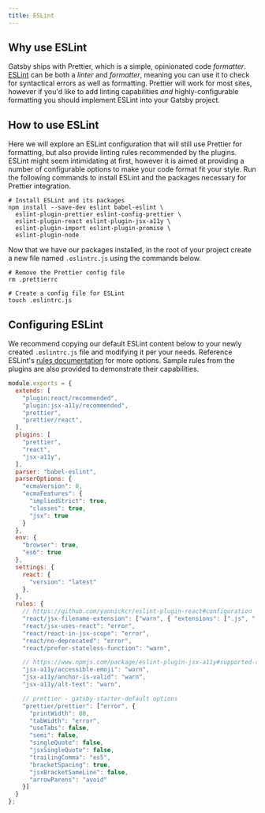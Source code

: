 ```yaml
---
title: ESLint
---
```


## Why use ESLint

Gatsby ships with Prettier, which is a simple, opinionated code _formatter_. [ESLint](https://eslint.org) can be both a _linter_ and _formatter_, meaning you can use it to check for syntactical errors as well as formatting. Prettier will work for most sites, however if you'd like to add linting capabilities _and_ highly-configurable formatting you should implement ESLint into your Gatsby project.

## How to use ESLint

Here we will explore an ESLint configuration that will still use Prettier for formatting, but also provide linting rules recommended by the plugins. ESLint might seem intimidating at first, however it is aimed at providing a number of configurable options to make your code format fit your style. Run the following commands to install ESLint and the packages necessary for Prettier integration.

```shell
# Install ESLint and its packages
npm install --save-dev eslint babel-eslint \
  eslint-plugin-prettier eslint-config-prettier \
  eslint-plugin-react eslint-plugin-jsx-a11y \
  eslint-plugin-import eslint-plugin-promise \
  eslint-plugin-node
```

Now that we have our packages installed, in the root of your project create a new file named `.eslintrc.js` using the commands below.

```shell
# Remove the Prettier config file
rm .prettierrc

# Create a config file for ESLint
touch .eslintrc.js
```

## Configuring ESLint

We recommend copying our default ESLint content below to your newly created `.eslintrc.js` file and modifying it per your needs. Reference ESLint's [rules documentation](https://eslint.org/docs/rules/) for more options. Sample rules from the plugins are also provided to demonstrate their capabilities.

```js:title=.eslintrc.js
module.exports = {
  extends: [
    "plugin:react/recommended",
    "plugin:jsx-a11y/recommended",
    "prettier",
    "prettier/react",
  ],
  plugins: [
    "prettier",
    "react",
    "jsx-a11y",
  ],
  parser: "babel-eslint",
  parserOptions: {
    "ecmaVersion": 8,
    "ecmaFeatures": {
      "impliedStrict": true,
      "classes": true,
      "jsx": true
    }
  },
  env: {
    "browser": true,
    "es6": true
  },
  settings: {
    react: {
      "version": "latest"
    },
  },
  rules: {
    // https://github.com/yannickcr/eslint-plugin-react#configuration
    "react/jsx-filename-extension": ["warn", { "extensions": [".js", ".jsx"] }],
    "react/jsx-uses-react": "error",
    "react/react-in-jsx-scope": "error",
    "react/no-deprecated": "error",
    "react/prefer-stateless-function": "warn",

    // https://www.npmjs.com/package/eslint-plugin-jsx-a11y#supported-rules
    "jsx-a11y/accessible-emoji": "warn",
    "jsx-a11y/anchor-is-valid": "warn",
    "jsx-a11y/alt-text": "warn",

    // prettier - gatsby-starter-default options
    "prettier/prettier": ["error", {
      "printWidth": 80,
      "tabWidth": "error",
      "useTabs": false,
      "semi": false,
      "singleQuote": false,
      "jsxSingleQuote": false,
      "trailingComma": "es5",
      "bracketSpacing": true,
      "jsxBracketSameLine": false,
      "arrowParens": "avoid"
    }]
  }
};
```
